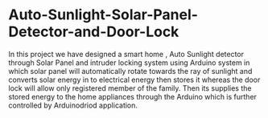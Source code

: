 # Auto-Sunlight-Solar-Panel-Detector-and-Door-Lock
In this project we have designed a smart home , Auto Sunlight detector through Solar Panel and intruder locking system using Arduino system in which solar panel will automatically rotate towards the ray of sunlight and converts solar energy in to electrical energy then stores it whereas the door lock will allow only registered member of the family. Then its supplies the stored energy to the home appliances through the Arduino which is further controlled by Arduinodriod application.  
